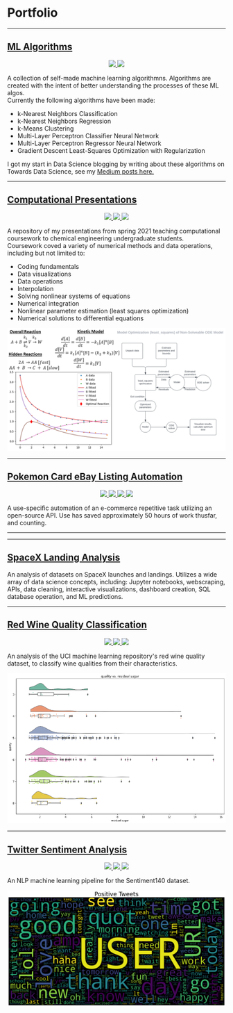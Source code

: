 # Portfolio

---

## [ML Algorithms](https://github.com/turnerluke/ML-algos)

<p align="center">
    <a href="https://github.com/turnerluke/ML-algos">
       <img src=https://img.shields.io/badge/GitHub-View%20on%20Github-EE4C2C?logo=GitHub
       height=20>
    </a>
    <a href=https://www.latex-project.org/>
       <img src=https://img.shields.io/badge/Made%20with-LaTeX-1f425f.svg
       height=20>
    </a>
</p>

A collection of self-made machine learning algorithmns. Algorithms are created with the intent of better understanding the processes of these ML algos.  
Currently the following algorithms have been made:
- k-Nearest Neighbors Classification
- k-Nearest Neighbors Regression
- k-Means Clustering
- Multi-Layer Perceptron Classifier Neural Network
- Multi-Layer Perceptron Regressor Neural Network
- Gradient Descent Least-Squares Optimization with Regularization

I got my start in Data Science blogging by writing about these algorithms on Towards Data Science, see my [Medium posts here.](https://medium.com/@turnermluke)

---

## [Computational Presentations](https://github.com/turnerluke/computational-presentations)

<p align="center">
  
  <a href=https://www.python.org/>
    <img src=https://img.shields.io/badge/Python-FFD43B?style=for-the-badge&logo=python&logoColor=blue 
        height=20>
  </a>
  
  <a href = https://www.jetbrains.com/pycharm/>
    <img src=https://img.shields.io/badge/PyCharm-000000.svg?&style=for-the-badge&logo=PyCharm&logoColor=white
        height=20>
  </a>
  
  <a href=https://github.com/turnerluke/computational-presentations>
    <img src=https://img.shields.io/badge/GitHub-View%20on%20Github-EE4C2C?logo=GitHub
       height=20>
  </a>
</p>

A repository of my presentations from spring 2021 teaching computational coursework to chemical engineering undergraduate students.  
Coursework coved a variety of numerical methods and data operations, including but not limited to:
- Coding fundamentals
- Data visualizations
- Data operations
- Interpolation
- Solving nonlinear systems of equations
- Numerical integration
- Nonlinear parameter estimation (least squares optimization)
- Numerical solutions to differential equations

<img src="/images/thumbnail_teaching.png">

---

## [Pokemon Card eBay Listing Automation](https://github.com/turnerluke/eBay-pokemon-card-automation)

<p align="center">
  <a href = "">
    <img src=https://img.shields.io/static/v1?label=Skill&message=Automation&color=Blue
         height=20>
  </a>
  
  <a href = "">
     <img src=https://img.shields.io/static/v1?label=Skill&message=APIs&color=Blue
          height=20>
  </a>
  
  <a href = https://www.jetbrains.com/pycharm/>
    <img src=https://img.shields.io/badge/PyCharm-000000.svg?&style=for-the-badge&logo=PyCharm&logoColor=white
        height=20>
  </a>
  
  <a href=https://github.com/turnerluke/eBay-pokemon-card-automation>
    <img src=https://img.shields.io/badge/GitHub-View%20on%20Github-EE4C2C?logo=GitHub
       height=20>
  </a>
  
</p>

A use-specific automation of an e-commerce repetitive task utilizing an open-source API. Use has saved approximately 50 hours of work thusfar, and counting.

---

---

## [SpaceX Landing Analysis](https://github.com/turnerluke/spacex-success-analysis)

An analysis of datasets on SpaceX launches and landings. Utilizes a wide array of data science concepts, including: Jupyter notebooks, webscraping, APIs, data cleaning, interactive visualizations, dashboard creation, SQL database operation, and ML predictions.

---

## [Red Wine Quality Classification](https://github.com/turnerluke/red-wine-classification)

<p align="center">
  <a href = "https://www.kaggle.com/code/turnerluke/red-wine-quality-classification">
    <img src=https://img.shields.io/badge/Kaggle-20BEFF?style=for-the-badge&logo=Kaggle&logoColor=white
         height=20>
  </a>
  
  <a href = "">
     <img src=https://img.shields.io/static/v1?label=Skill&message=Classification&color=Blue
          height=20>
  </a>
  
  <a href=https://github.com/turnerluke/red-wine-classification>
    <img src=https://img.shields.io/badge/GitHub-View%20on%20Github-EE4C2C?logo=GitHub
       height=20>
  </a>
  
</p>

An analysis of the UCI machine learning repository's red wine quality dataset, to classify wine qualities from their characteristics.

<img src="/images/thumbnail_wine.png">

---

## [Twitter Sentiment Analysis](https://github.com/turnerluke/twitter-sentiment)

<p align="center">
  <a href = "https://www.kaggle.com/code/turnerluke/basic-nlp-twitter-sentiment-analysis">
    <img src=https://img.shields.io/badge/Kaggle-20BEFF?style=for-the-badge&logo=Kaggle&logoColor=white
         height=20>
  </a>
  
  <a href = "">
     <img src=https://img.shields.io/static/v1?label=Skill&message=Natural%20Language%20Processing&color=Blue
          height=20>
  </a>
  
  <a href=https://github.com/turnerluke/twitter-sentiment>
    <img src=https://img.shields.io/badge/GitHub-View%20on%20Github-EE4C2C?logo=GitHub
       height=20>
  </a>
  
</p>

An NLP machine learning pipeline for the Sentiment140 dataset.

<img src="/images/thumbnail_twitter.png">
